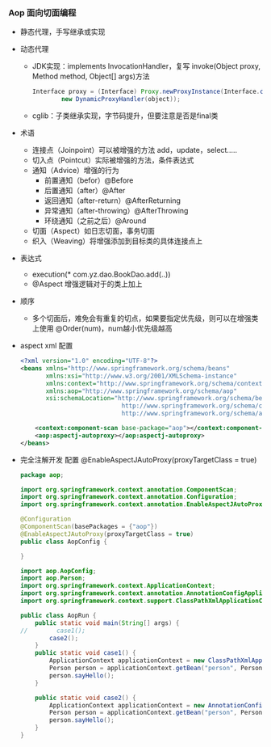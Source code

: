 ### Aop 面向切面编程

- 静态代理，手写继承或实现

- 动态代理

  - JDK实现：implements InvocationHandler，复写 invoke(Object proxy, Method method, Object[] args)方法

    ```java
    Interface proxy = (Interface) Proxy.newProxyInstance(Interface.class.getClassLoader(), new Class[]{Interface.class},
            new DynamicProxyHandler(object));
    ```
    
  - cglib：子类继承实现，字节码提升，但要注意是否是final类

- 术语

  - 连接点（Joinpoint）可以被增强的方法 add，update，select.....
  - 切入点（Pointcut）实际被增强的方法，条件表达式
  - 通知（Advice）增强的行为
    - 前置通知（befor）@Before 
    - 后置通知（after）@After
    - 返回通知（after-return）@AfterReturning
    - 异常通知（after-throwing）@AfterThrowing
    - 环绕通知（之前之后）@Around
  - 切面（Aspect）如日志切面，事务切面
  - 织入（Weaving）将增强添加到目标类的具体连接点上

- 表达式

  - execution(* com.yz.dao.BookDao.add(..))
  - @Aspect 增强逻辑对于的类上加上

- 顺序

  - 多个切面后，难免会有重复的切点，如果要指定优先级，则可以在增强类上使用 @Order(num)，num越小优先级越高

- aspect xml 配置

  ```xml
  <?xml version="1.0" encoding="UTF-8"?>
  <beans xmlns="http://www.springframework.org/schema/beans"
         xmlns:xsi="http://www.w3.org/2001/XMLSchema-instance"
         xmlns:context="http://www.springframework.org/schema/context"
         xmlns:aop="http://www.springframework.org/schema/aop"
         xsi:schemaLocation="http://www.springframework.org/schema/beans http://www.springframework.org/schema/beans/spring-beans.xsd
                              http://www.springframework.org/schema/context   http://www.springframework.org/schema/context/spring-context.xsd
                              http://www.springframework.org/schema/aop  http://www.springframework.org/schema/aop/spring-aop.xsd">
  
      <context:component-scan base-package="aop"></context:component-scan>
      <aop:aspectj-autoproxy></aop:aspectj-autoproxy>
  </beans>	
  ```

- 完全注解开发  配置 @EnableAspectJAutoProxy(proxyTargetClass = true)

  ```java
  package aop;
  
  import org.springframework.context.annotation.ComponentScan;
  import org.springframework.context.annotation.Configuration;
  import org.springframework.context.annotation.EnableAspectJAutoProxy;
  
  @Configuration
  @ComponentScan(basePackages = {"aop"})
  @EnableAspectJAutoProxy(proxyTargetClass = true)
  public class AopConfig {
  
  }
  ```

  ```java
  import aop.AopConfig;
  import aop.Person;
  import org.springframework.context.ApplicationContext;
  import org.springframework.context.annotation.AnnotationConfigApplicationContext;
  import org.springframework.context.support.ClassPathXmlApplicationContext;
  
  public class AopRun {
      public static void main(String[] args) {
  //        case1();
          case2();
      }
      public static void case1() {
          ApplicationContext applicationContext = new ClassPathXmlApplicationContext("aop.xml");
          Person person = applicationContext.getBean("person", Person.class);
          person.sayHello();
      }
  
      public static void case2() {
          ApplicationContext applicationContext = new AnnotationConfigApplicationContext(AopConfig.class);
          Person person = applicationContext.getBean("person", Person.class);
          person.sayHello();
      }
  }
  
  ```

  